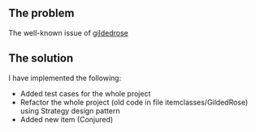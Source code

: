 ## The problem
The well-known issue of <a href="https://github.com/emilybache/GildedRose-Refactoring-Kata">gildedrose</a>


## The solution
I have implemented the following:
* Added test cases for the whole project
* Refactor the whole project (old code in file itemclasses/GildedRose) using Strategy design pattern
* Added new item (Conjured)
